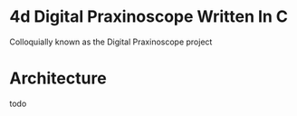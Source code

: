 # 4d Digital Praxinoscope Written In C
Colloquially known as the Digital Praxinoscope project

# Architecture
todo
